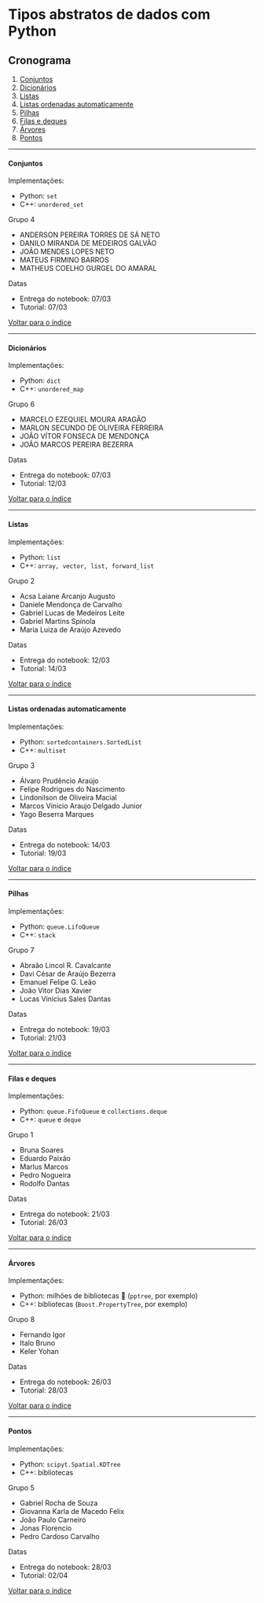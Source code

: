 # Tipos abstratos de dados com Python

## Cronograma

1. [Conjuntos](#conjuntos)
2. [Dicionários](#dicionários)
3. [Listas](#listas)
4. [Listas ordenadas automaticamente](#listas-ordenadas-automaticamente)
5. [Pilhas](#pilhas)
6. [Filas e deques](#filas-e-deques)
7. [Árvores](#árvores)
8. [Pontos](#pontos)

---

#### Conjuntos

Implementações:
- Python: `set`
- C++: `unordered_set`

Grupo 4
- ANDERSON PEREIRA TORRES DE SÁ NETO
- DANILO MIRANDA DE MEDEIROS GALVÃO
- JOÃO MENDES LOPES NETO
-	MATEUS FIRMINO BARROS
- MATHEUS COELHO GURGEL DO AMARAL

Datas
- Entrega do notebook: 07/03
- Tutorial: 07/03

[Voltar para o índice](#cronograma)

---

#### Dicionários

Implementações:
- Python: `dict`
- C++: `unordered_map`

Grupo 6
- MARCELO EZEQUIEL MOURA ARAGÃO
- MARLON SECUNDO DE OLIVEIRA FERREIRA
- JOÃO VÍTOR FONSECA DE MENDONÇA
- JOÃO MARCOS PEREIRA BEZERRA

Datas
- Entrega do notebook: 07/03
- Tutorial: 12/03

[Voltar para o índice](#cronograma)

---

#### Listas

Implementações:
- Python: `list`
- C++: `array, vector, list, forward_list`

Grupo 2
- Acsa Laiane Arcanjo Augusto
- Daniele Mendonça de Carvalho
- Gabriel Lucas de Medeiros Leite
- Gabriel Martins Spínola
- Maria Luiza de Araújo Azevedo

Datas
- Entrega do notebook: 12/03
- Tutorial: 14/03

[Voltar para o índice](#cronograma)

---

#### Listas ordenadas automaticamente

Implementações:
- Python: `sortedcontainers.SortedList`
- C++: `multiset`

Grupo 3
- Álvaro Prudêncio Araújo
- Felipe Rodrigues do Nascimento
- Lindonilson de Oliveira Macial
- Marcos Vinicio Araujo Delgado Junior
- Yago Beserra Marques

Datas
- Entrega do notebook: 14/03
- Tutorial: 19/03

[Voltar para o índice](#cronograma)

---

#### Pilhas

Implementações:
- Python: `queue.LifoQueue`
- C++: `stack`

Grupo 7
* Abraão Lincol R. Cavalcante
* Davi César de Araújo Bezerra 
* Emanuel Felipe G. Leão
* João Vitor Dias Xavier
* Lucas Vinicius Sales Dantas

Datas
- Entrega do notebook: 19/03
- Tutorial: 21/03

[Voltar para o índice](#cronograma)

---

#### Filas e deques

Implementações:
- Python: `queue.FifoQueue` e `collections.deque`
- C++: `queue` e `deque`

Grupo 1
- Bruna Soares
- Eduardo Paixão
- Marlus Marcos
- Pedro Nogueira
- Rodolfo Dantas

Datas
- Entrega do notebook: 21/03
- Tutorial: 26/03

[Voltar para o índice](#cronograma)

---

#### Árvores

Implementações:
- Python: milhões de bibliotecas 🤠 (`pptree`, por exemplo)
- C++: bibliotecas (`Boost.PropertyTree`, por exemplo)

Grupo 8
- Fernando Igor
- Italo Bruno 
- Keler Yohan

Datas
- Entrega do notebook: 26/03
- Tutorial: 28/03

[Voltar para o índice](#cronograma)

---

#### Pontos

Implementações:
- Python: `scipyt.Spatial.KDTree`
- C++: bibliotecas

Grupo 5
- Gabriel Rocha de Souza
- Giovanna Karla de Macedo Felix
- João Paulo Carneiro
- Jonas Florencio
- Pedro Cardoso Carvalho

Datas
- Entrega do notebook: 28/03
- Tutorial: 02/04

[Voltar para o índice](#cronograma)
